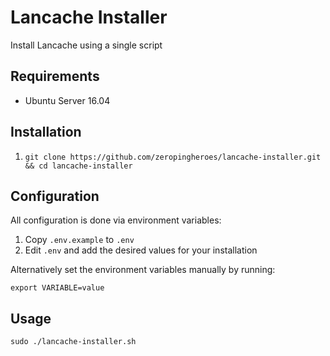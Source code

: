 # Lancache Installer

Install Lancache using a single script

## Requirements

- Ubuntu Server 16.04

## Installation

1. `git clone https://github.com/zeropingheroes/lancache-installer.git && cd lancache-installer`

## Configuration

All configuration is done via environment variables:

1. Copy `.env.example` to `.env`
2. Edit `.env` and add the desired values for your installation

Alternatively set the environment variables manually by running:

`export VARIABLE=value`

## Usage

`sudo ./lancache-installer.sh`

